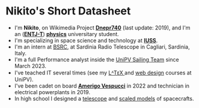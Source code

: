 # Nikito's Short Datasheet

+ I'm **Nikito**, on Wikimedia Project [**Dnepr740**](https://it.wikipedia.org/wiki/Utente:Dnepr740) (last update: 2019), and I'm an ([**ENTJ-T**](https://www.16personalities.com/entj-personality)) [**physics**](https://fisica.dip.unipv.it/en) universitary student.
+ I'm specializing in space science and technology at [**IUSS**](https://www.iusspavia.it/en).
+ I'm an intern at [BSRC](https://seti.berkeley.edu/Internship.html), at Sardinia Radio Telescope in Cagliari, Sardinia, Italy.
+ I'm a full Performance analyst inside the [UniPV Sailing Team](http://www.sailingteamunipv.it/) since March 2023.
+ I've teached IT several times (see my [ LᴬTᴇX ](https://github.com/nikitodos/latex) and [web design](https://github.com/nikitodos/webdesign_intro) courses at UniPV).
+ I've been cadet on board [**Amerigo Vespucci**](https://en.wikipedia.org/wiki/Italian_training_ship_Amerigo_Vespucci) in 2022 and technician in electrical powerplants in 2019.
+ In high school I designed a [telescope](https://github.com/nikitodos/starseeker) and [scaled models](https://github.com/nikitodos/3D_Collection) of spacecrafts.
